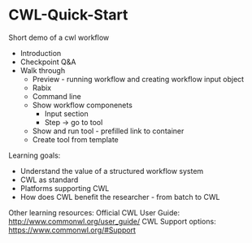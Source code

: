 # CWL-Quick-Start
Short demo of a cwl workflow

- Introduction
- Checkpoint Q&A
- Walk through
  - Preview - running workflow and creating  workflow input object
   - Rabix 
   - Command line
  - Show workflow componenets
    - Input section
    - Step -> go to tool
  - Show and run tool - prefilled link to container 
  - Create tool from template
  
Learning goals:
- Understand the value of a structured workflow system
- CWL as standard
- Platforms supporting CWL
- How does CWL benefit the researcher - from batch to CWL

Other learning resources:
  Official CWL User Guide: http://www.commonwl.org/user_guide/
  CWL Support options: https://www.commonwl.org/#Support
